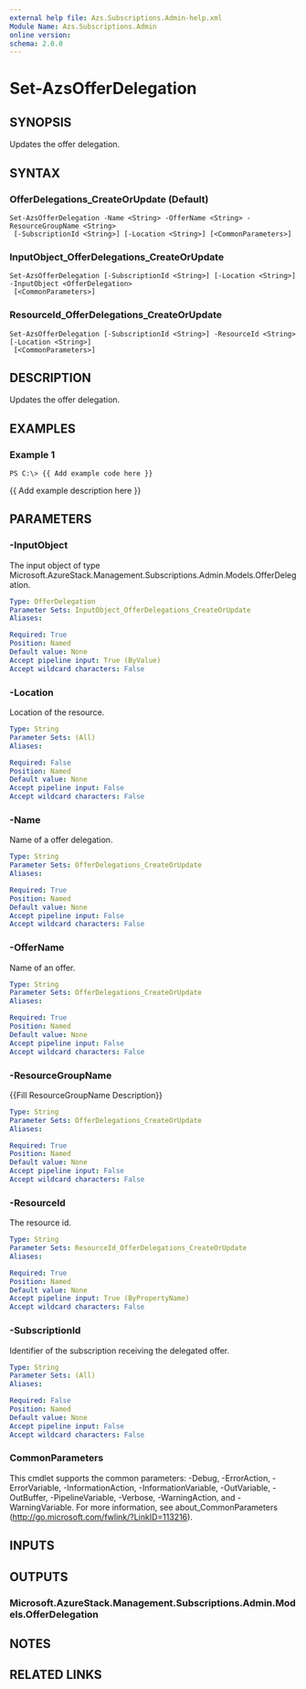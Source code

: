 ```yaml
---
external help file: Azs.Subscriptions.Admin-help.xml
Module Name: Azs.Subscriptions.Admin
online version: 
schema: 2.0.0
---
```


# Set-AzsOfferDelegation

## SYNOPSIS
Updates the offer delegation.

## SYNTAX

### OfferDelegations_CreateOrUpdate (Default)
```
Set-AzsOfferDelegation -Name <String> -OfferName <String> -ResourceGroupName <String>
 [-SubscriptionId <String>] [-Location <String>] [<CommonParameters>]
```

### InputObject_OfferDelegations_CreateOrUpdate
```
Set-AzsOfferDelegation [-SubscriptionId <String>] [-Location <String>] -InputObject <OfferDelegation>
 [<CommonParameters>]
```

### ResourceId_OfferDelegations_CreateOrUpdate
```
Set-AzsOfferDelegation [-SubscriptionId <String>] -ResourceId <String> [-Location <String>]
 [<CommonParameters>]
```

## DESCRIPTION
Updates the offer delegation.

## EXAMPLES

### Example 1
```
PS C:\> {{ Add example code here }}
```

{{ Add example description here }}

## PARAMETERS

### -InputObject
The input object of type Microsoft.AzureStack.Management.Subscriptions.Admin.Models.OfferDelegation.

```yaml
Type: OfferDelegation
Parameter Sets: InputObject_OfferDelegations_CreateOrUpdate
Aliases: 

Required: True
Position: Named
Default value: None
Accept pipeline input: True (ByValue)
Accept wildcard characters: False
```

### -Location
Location of the resource.

```yaml
Type: String
Parameter Sets: (All)
Aliases: 

Required: False
Position: Named
Default value: None
Accept pipeline input: False
Accept wildcard characters: False
```

### -Name
Name of a offer delegation.

```yaml
Type: String
Parameter Sets: OfferDelegations_CreateOrUpdate
Aliases: 

Required: True
Position: Named
Default value: None
Accept pipeline input: False
Accept wildcard characters: False
```

### -OfferName
Name of an offer.

```yaml
Type: String
Parameter Sets: OfferDelegations_CreateOrUpdate
Aliases: 

Required: True
Position: Named
Default value: None
Accept pipeline input: False
Accept wildcard characters: False
```

### -ResourceGroupName
{{Fill ResourceGroupName Description}}

```yaml
Type: String
Parameter Sets: OfferDelegations_CreateOrUpdate
Aliases: 

Required: True
Position: Named
Default value: None
Accept pipeline input: False
Accept wildcard characters: False
```

### -ResourceId
The resource id.

```yaml
Type: String
Parameter Sets: ResourceId_OfferDelegations_CreateOrUpdate
Aliases: 

Required: True
Position: Named
Default value: None
Accept pipeline input: True (ByPropertyName)
Accept wildcard characters: False
```

### -SubscriptionId
Identifier of the subscription receiving the delegated offer.

```yaml
Type: String
Parameter Sets: (All)
Aliases: 

Required: False
Position: Named
Default value: None
Accept pipeline input: False
Accept wildcard characters: False
```

### CommonParameters
This cmdlet supports the common parameters: -Debug, -ErrorAction, -ErrorVariable, -InformationAction, -InformationVariable, -OutVariable, -OutBuffer, -PipelineVariable, -Verbose, -WarningAction, and -WarningVariable. For more information, see about_CommonParameters (http://go.microsoft.com/fwlink/?LinkID=113216).

## INPUTS

## OUTPUTS

### Microsoft.AzureStack.Management.Subscriptions.Admin.Models.OfferDelegation

## NOTES

## RELATED LINKS

